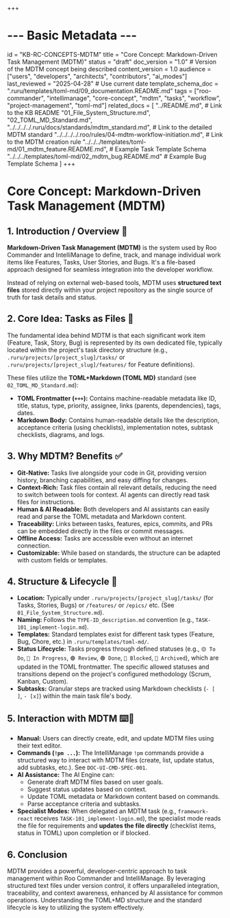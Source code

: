+++
# --- Basic Metadata ---
id = "KB-RC-CONCEPTS-MDTM"
title = "Core Concept: Markdown-Driven Task Management (MDTM)"
status = "draft"
doc_version = "1.0" # Version of the MDTM concept being described
content_version = 1.0
audience = ["users", "developers", "architects", "contributors", "ai_modes"]
last_reviewed = "2025-04-28" # Use current date
template_schema_doc = ".ruru/templates/toml-md/09_documentation.README.md"
tags = ["roo-commander", "intellimanage", "core-concept", "mdtm", "tasks", "workflow", "project-management", "toml-md"]
related_docs = [
    "../README.md", # Link to the KB README
    "01_File_System_Structure.md",
    "02_TOML_MD_Standard.md",
    "../../../../.ruru/docs/standards/mdtm_standard.md", # Link to the detailed MDTM standard
    "../../../../.roo/rules/04-mdtm-workflow-initiation.md", # Link to the MDTM creation rule
    "../../../templates/toml-md/01_mdtm_feature.README.md", # Example Task Template Schema
    "../../../templates/toml-md/02_mdtm_bug.README.md" # Example Bug Template Schema
    ]
+++

# Core Concept: Markdown-Driven Task Management (MDTM)

## 1. Introduction / Overview 🎯

**Markdown-Driven Task Management (MDTM)** is the system used by Roo Commander and IntelliManage to define, track, and manage individual work items like Features, Tasks, User Stories, and Bugs. It's a file-based approach designed for seamless integration into the developer workflow.

Instead of relying on external web-based tools, MDTM uses **structured text files** stored directly within your project repository as the single source of truth for task details and status.

## 2. Core Idea: Tasks as Files 📄

The fundamental idea behind MDTM is that each significant work item (Feature, Task, Story, Bug) is represented by its own dedicated file, typically located within the project's task directory structure (e.g., `.ruru/projects/[project_slug]/tasks/` or `.ruru/projects/[project_slug]/features/` for Feature definitions).

These files utilize the **TOML+Markdown (TOML MD)** standard (see `02_TOML_MD_Standard.md`):
*   **TOML Frontmatter (`+++`):** Contains machine-readable metadata like ID, title, status, type, priority, assignee, links (parents, dependencies), tags, dates.
*   **Markdown Body:** Contains human-readable details like the description, acceptance criteria (using checklists), implementation notes, subtask checklists, diagrams, and logs.

## 3. Why MDTM? Benefits ✅

*   **Git-Native:** Tasks live alongside your code in Git, providing version history, branching capabilities, and easy diffing for changes.
*   **Context-Rich:** Task files contain all relevant details, reducing the need to switch between tools for context. AI agents can directly read task files for instructions.
*   **Human & AI Readable:** Both developers and AI assistants can easily read and parse the TOML metadata and Markdown content.
*   **Traceability:** Links between tasks, features, epics, commits, and PRs can be embedded directly in the files or commit messages.
*   **Offline Access:** Tasks are accessible even without an internet connection.
*   **Customizable:** While based on standards, the structure can be adapted with custom fields or templates.

## 4. Structure & Lifecycle 🔄

*   **Location:** Typically under `.ruru/projects/[project_slug]/tasks/` (for Tasks, Stories, Bugs) or `/features/` or `/epics/` etc. (See `01_File_System_Structure.md`).
*   **Naming:** Follows the `TYPE-ID_description.md` convention (e.g., `TASK-101_implement-login.md`).
*   **Templates:** Standard templates exist for different task types (Feature, Bug, Chore, etc.) in `.ruru/templates/toml-md/`.
*   **Status Lifecycle:** Tasks progress through defined statuses (e.g., `🟡 To Do`, `🔵 In Progress`, `🟣 Review`, `🟢 Done`, `🚧 Blocked`, `🧊 Archived`), which are updated in the TOML frontmatter. The specific allowed statuses and transitions depend on the project's configured methodology (Scrum, Kanban, Custom).
*   **Subtasks:** Granular steps are tracked using Markdown checklists (`- [ ]`, `- [x]`) within the main task file's body.

## 5. Interaction with MDTM ⌨️🤖

*   **Manual:** Users can directly create, edit, and update MDTM files using their text editor.
*   **Commands (`!pm ...`):** The IntelliManage `!pm` commands provide a structured way to interact with MDTM files (create, list, update status, add subtasks, etc.). See `DOC-UI-CMD-SPEC-001`.
*   **AI Assistance:** The AI Engine can:
    *   Generate draft MDTM files based on user goals.
    *   Suggest status updates based on context.
    *   Update TOML metadata or Markdown content based on commands.
    *   Parse acceptance criteria and subtasks.
*   **Specialist Modes:** When delegated an MDTM task (e.g., `framework-react` receives `TASK-101_implement-login.md`), the specialist mode reads the file for requirements and **updates the file directly** (checklist items, status in TOML) upon completion or if blocked.

## 6. Conclusion

MDTM provides a powerful, developer-centric approach to task management within Roo Commander and IntelliManage. By leveraging structured text files under version control, it offers unparalleled integration, traceability, and context awareness, enhanced by AI assistance for common operations. Understanding the TOML+MD structure and the standard lifecycle is key to utilizing the system effectively.
